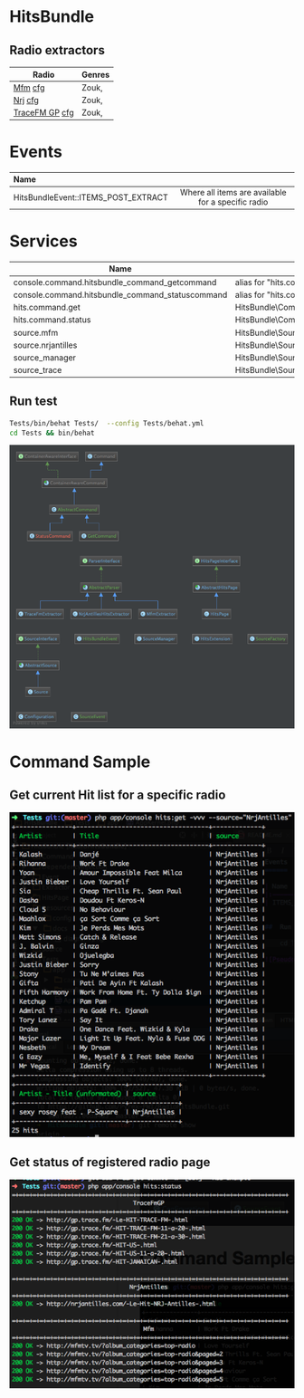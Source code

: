 HitsBundle
===============

## Radio extractors

  Radio                                | Genres
  -----------------------------------  | -------------
  [Mfm](http://mfmtv.tv) [cfg](Resources/config/radio_mfm.yml)              | Zouk, 
  [Nrj](http://nrjantilles.com) [cfg](Resources/config/radio_nrj.yml)         | Zouk, 
  [TraceFM GP](http://gp.trace.fm) [cfg](Resources/config/radio_trace.xml)      | Zouk, 

Events
======

| Name                         |                                                                                  |
|:---------------------------- |:--------------------------------------------------------------------------------:|
| HitsBundleEvent::ITEMS_POST_EXTRACT              | Where all items are available for a specific radio   |


Services
========



  Name                                 | Class
  -----------------------------------  | -------------
  console.command.hitsbundle_command_getcommand      |alias for "hits.command.get"    
  console.command.hitsbundle_command_statuscommand   |alias for "hits.command.status" 
  hits.command.get                                   |HitsBundle\Command\GetCommand   
  hits.command.status                                |HitsBundle\Command\StatusCommand
  source.mfm                                         |HitsBundle\Source\Source        
  source.nrjantilles                                 |HitsBundle\Source\Source        
  source_manager                                     |HitsBundle\Source\SourceManager 
  source_trace                                       |HitsBundle\Source\Source        
  

##  Run test

```sh
Tests/bin/behat Tests/  --config Tests/behat.yml 
cd Tests && bin/behat
```

![Pseudoarchi](Resources/docs/diagram.png)

Command Sample
==============

## Get current Hit list for a specific radio

![Pseudoarchi](Resources/docs/sample_01.png)

## Get status of registered radio page

![Pseudoarchi](Resources/docs/sample_02.png)
